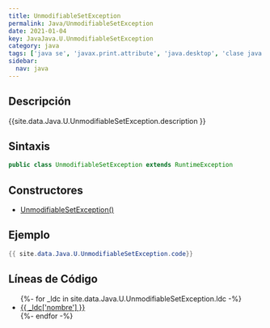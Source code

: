 ```yaml
---
title: UnmodifiableSetException
permalink: Java/UnmodifiableSetException
date: 2021-01-04
key: JavaJava.U.UnmodifiableSetException
category: java
tags: ['java se', 'javax.print.attribute', 'java.desktop', 'clase java', 'Java 1.4']
sidebar: 
  nav: java
---
```


## Descripción
{{site.data.Java.U.UnmodifiableSetException.description }}

## Sintaxis
~~~java
public class UnmodifiableSetException extends RuntimeException
~~~

## Constructores
* [UnmodifiableSetException()](/Java/UnmodifiableSetException/UnmodifiableSetException/)

## Ejemplo
~~~java
{{ site.data.Java.U.UnmodifiableSetException.code}}
~~~

## Líneas de Código
<ul>
{%- for _ldc in site.data.Java.U.UnmodifiableSetException.ldc -%}
   <li>
       <a href="{{_ldc['url'] }}">{{ _ldc['nombre'] }}</a>
   </li>
{%- endfor -%}
</ul>
